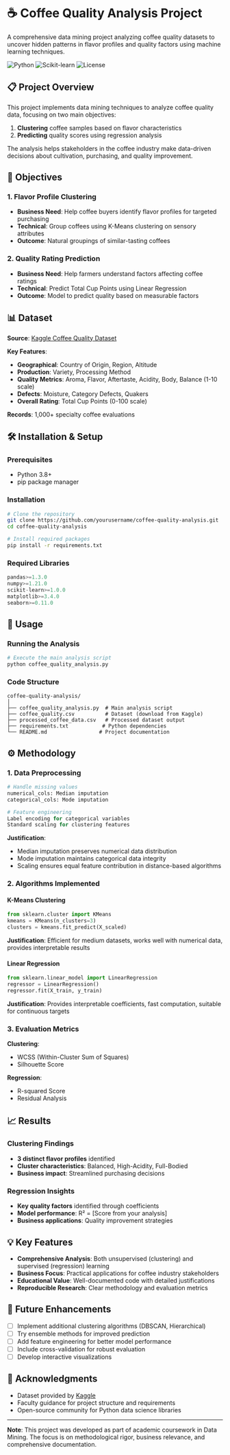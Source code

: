 # ☕ Coffee Quality Analysis Project

A comprehensive data mining project analyzing coffee quality datasets to uncover hidden patterns in flavor profiles and quality factors using machine learning techniques.

![Python](https://img.shields.io/badge/Python-3.8%2B-blue)
![Scikit-learn](https://img.shields.io/badge/Scikit--learn-ML-orange)
![License](https://img.shields.io/badge/License-MIT-green)

## 📋 Project Overview

This project implements data mining techniques to analyze coffee quality data, focusing on two main objectives:
1. **Clustering** coffee samples based on flavor characteristics
2. **Predicting** quality scores using regression analysis

The analysis helps stakeholders in the coffee industry make data-driven decisions about cultivation, purchasing, and quality improvement.

## 🎯 Objectives

### 1. Flavor Profile Clustering
- **Business Need**: Help coffee buyers identify flavor profiles for targeted purchasing
- **Technical**: Group coffees using K-Means clustering on sensory attributes
- **Outcome**: Natural groupings of similar-tasting coffees

### 2. Quality Rating Prediction  
- **Business Need**: Help farmers understand factors affecting coffee ratings
- **Technical**: Predict Total Cup Points using Linear Regression
- **Outcome**: Model to predict quality based on measurable factors

## 📊 Dataset

**Source**: [Kaggle Coffee Quality Dataset](https://www.kaggle.com/datasets/fatihb/coffee-quality-data-cqi)

**Key Features**:
- **Geographical**: Country of Origin, Region, Altitude
- **Production**: Variety, Processing Method
- **Quality Metrics**: Aroma, Flavor, Aftertaste, Acidity, Body, Balance (1-10 scale)
- **Defects**: Moisture, Category Defects, Quakers
- **Overall Rating**: Total Cup Points (0-100 scale)

**Records**: 1,000+ specialty coffee evaluations

## 🛠️ Installation & Setup

### Prerequisites
- Python 3.8+
- pip package manager

### Installation
```bash
# Clone the repository
git clone https://github.com/yourusername/coffee-quality-analysis.git
cd coffee-quality-analysis

# Install required packages
pip install -r requirements.txt
```

### Required Libraries
```python
pandas>=1.3.0
numpy>=1.21.0
scikit-learn>=1.0.0
matplotlib>=3.4.0
seaborn>=0.11.0
```

## 🚀 Usage

### Running the Analysis
```python
# Execute the main analysis script
python coffee_quality_analysis.py
```

### Code Structure
```
coffee-quality-analysis/
│
├── coffee_quality_analysis.py  # Main analysis script
├── coffee_quality.csv          # Dataset (download from Kaggle)
├── processed_coffee_data.csv   # Processed dataset output
├── requirements.txt           # Python dependencies
└── README.md                 # Project documentation
```

## ⚙️ Methodology

### 1. Data Preprocessing
```python
# Handle missing values
numerical_cols: Median imputation
categorical_cols: Mode imputation

# Feature engineering
Label encoding for categorical variables
Standard scaling for clustering features
```

**Justification**: 
- Median imputation preserves numerical data distribution
- Mode imputation maintains categorical data integrity  
- Scaling ensures equal feature contribution in distance-based algorithms

### 2. Algorithms Implemented

#### K-Means Clustering
```python
from sklearn.cluster import KMeans
kmeans = KMeans(n_clusters=3)
clusters = kmeans.fit_predict(X_scaled)
```

**Justification**: Efficient for medium datasets, works well with numerical data, provides interpretable results

#### Linear Regression
```python
from sklearn.linear_model import LinearRegression
regressor = LinearRegression()
regressor.fit(X_train, y_train)
```

**Justification**: Provides interpretable coefficients, fast computation, suitable for continuous targets

### 3. Evaluation Metrics

**Clustering**:
- WCSS (Within-Cluster Sum of Squares)
- Silhouette Score

**Regression**:
- R-squared Score
- Residual Analysis

## 📈 Results

### Clustering Findings
- **3 distinct flavor profiles** identified
- **Cluster characteristics**: Balanced, High-Acidity, Full-Bodied
- **Business impact**: Streamlined purchasing decisions

### Regression Insights
- **Key quality factors** identified through coefficients
- **Model performance**: R² = [Score from your analysis]
- **Business applications**: Quality improvement strategies

## 💡 Key Features

- **Comprehensive Analysis**: Both unsupervised (clustering) and supervised (regression) learning
- **Business Focus**: Practical applications for coffee industry stakeholders
- **Educational Value**: Well-documented code with detailed justifications
- **Reproducible Research**: Clear methodology and evaluation metrics

## 🔮 Future Enhancements

- [ ] Implement additional clustering algorithms (DBSCAN, Hierarchical)
- [ ] Try ensemble methods for improved prediction
- [ ] Add feature engineering for better model performance
- [ ] Include cross-validation for robust evaluation
- [ ] Develop interactive visualizations

## 🙏 Acknowledgments

- Dataset provided by [Kaggle](https://www.kaggle.com/)
- Faculty guidance for project structure and requirements
- Open-source community for Python data science libraries

---

**Note**: This project was developed as part of academic coursework in Data Mining. The focus is on methodological rigor, business relevance, and comprehensive documentation.
